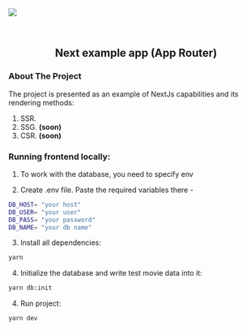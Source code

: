 ![][image-banner]

<br />
<div align="center">
   <h2 align="center">Next example app (App Router)</h2>
</div>

### About The Project

The project is presented as an example of NextJs capabilities and its rendering methods:
1. SSR.
2. SSG. **(soon)**
3. CSR. **(soon)**

### Running frontend locally:

1. To work with the database, you need to specify env

2. Create .env file. Paste the required variables there -

```bash
DB_HOST= "your host"
DB_USER= "your user"
DB_PASS= "your password"
DB_NAME= "your db name"
```
3. Install all dependencies: 

```bash
yarn
```

4. Initialize the database and write test movie data into it: 

```bash
yarn db:init 
```

4. Run project: 

```bash
yarn dev
```

[image-banner]: ./images/image-banner.png
